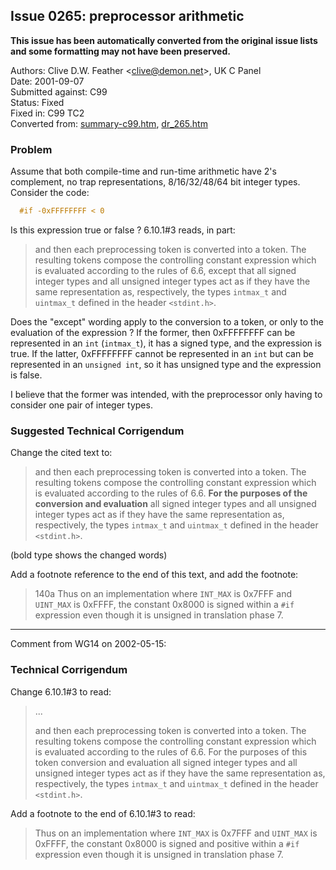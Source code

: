 ## Issue 0265: preprocessor arithmetic

**This issue has been automatically converted from the original issue lists and some formatting may not have been preserved.**

Authors: Clive D.W. Feather \<clive@demon.net\>, UK C Panel  
Date: 2001-09-07  
Submitted against: C99  
Status: Fixed  
Fixed in: C99 TC2  
Converted from: [summary-c99.htm](https://www.open-std.org/jtc1/sc22/wg14/www/docs/summary-c99.htm), [dr_265.htm](https://www.open-std.org/jtc1/sc22/wg14/www/docs/dr_265.htm)

### Problem

Assume that both compile-time and run-time arithmetic have 2's complement, no
trap representations, 8/16/32/48/64 bit integer types. Consider the code:

```c
  #if -0xFFFFFFFF < 0
```

Is this expression true or false ? 6.10.1#3 reads, in part:

> and then each preprocessing token is converted into a token. The resulting
> tokens compose the controlling constant expression which is evaluated according
> to the rules of 6.6, except that all signed integer types and all unsigned
> integer types act as if they have the same representation as, respectively, the
> types `intmax_t` and `uintmax_t` defined in the header `<stdint.h>`.

Does the "except" wording apply to the conversion to a token, or only to the
evaluation of the expression ? If the former, then 0xFFFFFFFF can be represented
in an `int` (`intmax_t`), it has a signed type, and the expression is true. If
the latter, 0xFFFFFFFF cannot be represented in an `int` but can be represented
in an `unsigned int`, so it has unsigned type and the expression is false.

I believe that the former was intended, with the preprocessor only having to
consider one pair of integer types.

### Suggested Technical Corrigendum

Change the cited text to:

> and then each preprocessing token is converted into a token. The resulting
> tokens compose the controlling constant expression which is evaluated according
> to the rules of 6.6. **For the purposes of the conversion and evaluation** all
> signed integer types and all unsigned integer types act as if they have the same
> representation as, respectively, the types `intmax_t` and `uintmax_t` defined in
> the header `<stdint.h>`.

(bold type shows the changed words)

Add a footnote reference to the end of this text, and add the footnote:

> 140a Thus on an implementation where `INT_MAX` is 0x7FFF and `UINT_MAX` is
> 0xFFFF, the constant 0x8000 is signed within a `#if` expression even though it
> is unsigned in translation phase 7\.

---

Comment from WG14 on 2002-05-15:

### Technical Corrigendum

Change 6.10.1#3 to read:

> ...
>
> and then each preprocessing token is converted into a token. The resulting
> tokens compose the controlling constant expression which is evaluated according
> to the rules of 6.6. For the purposes of this token conversion and evaluation
> all signed integer types and all unsigned integer types act as if they have the
> same representation as, respectively, the types `intmax_t` and `uintmax_t`
> defined in the header `<stdint.h>`.

Add a footnote to the end of 6.10.1#3 to read:

> Thus on an implementation where `INT_MAX` is 0x7FFF and `UINT_MAX` is 0xFFFF,
> the constant 0x8000 is signed and positive within a `#if` expression even though
> it is unsigned in translation phase 7\.
